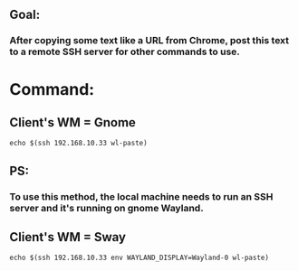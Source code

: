 ## Goal:
### After copying some text like a URL from Chrome, post this text to a remote SSH server for other commands to use.

# Command:
## Client's WM = Gnome
```
echo $(ssh 192.168.10.33 wl-paste)
```

## PS:
### To use this method, the local machine needs to run an SSH server and it's running on gnome Wayland.


 ## Client's WM = Sway
 ```
 echo $(ssh 192.168.10.33 env WAYLAND_DISPLAY=Wayland-0 wl-paste)
 ```

